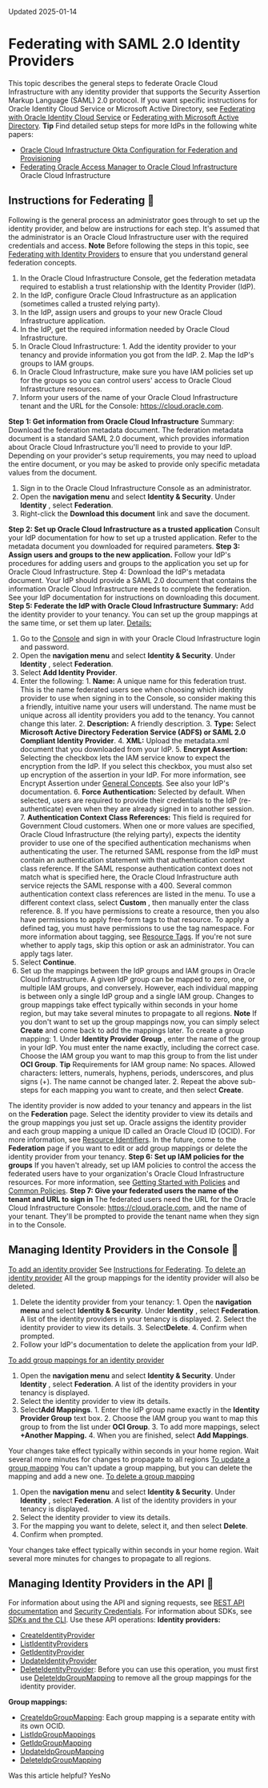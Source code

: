 Updated 2025-01-14
# Federating with SAML 2.0 Identity Providers
This topic describes the general steps to federate Oracle Cloud Infrastructure with any identity provider that supports the Security Assertion Markup Language (SAML) 2.0 protocol. If you want specific instructions for Oracle Identity Cloud Service or Microsoft Active Directory, see [Federating with Oracle Identity Cloud Service](https://docs.oracle.com/en-us/iaas/Content/Identity/Tasks/federatingIDCS.htm#top) or [Federating with Microsoft Active Directory](https://docs.oracle.com/en-us/iaas/Content/Identity/Tasks/federatingADFS.htm#top). 
**Tip**
Find detailed setup steps for more IdPs in the following white papers: 
  * [Oracle Cloud Infrastructure Okta Configuration for Federation and Provisioning](https://docs.oracle.com/iaas/Content/Resources/Assets/whitepapers/okta-federation-with-oci.pdf)
  * [Federating Oracle Access Manager to Oracle Cloud Infrastructure](https://docs.oracle.com/iaas/Content/Resources/Assets/whitepapers/oracle-access-manager-federation-to-oci.pdf) Oracle Cloud Infrastructure


## Instructions for Federating 🔗 
Following is the general process an administrator goes through to set up the identity provider, and below are instructions for each step. It's assumed that the administrator is an Oracle Cloud Infrastructure user with the required credentials and access.
**Note**
Before following the steps in this topic, see [Federating with Identity Providers](https://docs.oracle.com/en-us/iaas/Content/Identity/Concepts/federation.htm#top) to ensure that you understand general federation concepts. 
  1. In the Oracle Cloud Infrastructure Console, get the federation metadata required to establish a trust relationship with the Identity Provider (IdP).
  2. In the IdP, configure Oracle Cloud Infrastructure as an application (sometimes called a trusted relying party). 
  3. In the IdP, assign users and groups to your new Oracle Cloud Infrastructure application.
  4. In the IdP, get the required information needed by Oracle Cloud Infrastructure. 
  5. In Oracle Cloud Infrastructure:
    1. Add the identity provider to your tenancy and provide information you got from the IdP.
    2. Map the IdP's groups to IAM groups.
  6. In Oracle Cloud Infrastructure, make sure you have IAM policies set up for the groups so you can control users' access to Oracle Cloud Infrastructure resources.
  7. Inform your users of the name of your Oracle Cloud Infrastructure tenant and the URL for the Console: <https://cloud.oracle.com>. 


**Step 1: Get information from Oracle Cloud Infrastructure**
Summary: Download the federation metadata document. 
The federation metadata document is a standard SAML 2.0 document, which provides information about Oracle Cloud Infrastructure you'll need to provide to your IdP. Depending on your provider's setup requirements, you may need to upload the entire document, or you may be asked to provide only specific metadata values from the document.
  1. Sign in to the Oracle Cloud Infrastructure Console as an administrator.
  2. Open the **navigation menu** and select **Identity & Security**. Under **Identity** , select **Federation**.
  3. Right-click the **Download this document** link and save the document.


**Step 2: Set up Oracle Cloud Infrastructure as a trusted application**
Consult your IdP documentation for how to set up a trusted application. Refer to the metadata document you downloaded for required parameters.
**Step 3: Assign users and groups to the new application.**
Follow your IdP's procedures for adding users and groups to the application you set up for Oracle Cloud Infrastructure.
Step 4: Download the IdP's metadata document.
Your IdP should provide a SAML 2.0 document that contains the information Oracle Cloud Infrastructure needs to complete the federation. See your IdP documentation for instructions on downloading this document.
**Step 5: Federate the IdP with Oracle Cloud Infrastructure**
**Summary:** Add the identity provider to your tenancy. You can set up the group mappings at the same time, or set them up later. 
[Details: ](https://docs.oracle.com/en-us/iaas/Content/Identity/Tasks/federatingSAML.htm)
  1. Go to the [Console](https://cloud.oracle.com/) and sign in with your Oracle Cloud Infrastructure login and password.
  2. Open the **navigation menu** and select **Identity & Security**. Under **Identity** , select **Federation**.
  3. Select **Add Identity Provider**. 
  4. Enter the following:
    1. **Name:** A unique name for this federation trust. This is the name federated users see when choosing which identity provider to use when signing in to the Console, so consider making this a friendly, intuitive name your users will understand. The name must be unique across all identity providers you add to the tenancy. You cannot change this later. 
    2. **Description:** A friendly description.
    3. **Type:** Select **Microsoft Active Directory Federation Service (ADFS) or SAML 2.0 Compliant Identity Provider**.
    4. **XML:** Upload the metadata.xml document that you downloaded from your IdP.
    5. **Encrypt Assertion:** Selecting the checkbox lets the IAM service know to expect the encryption from the IdP. If you select this checkbox, you must also set up encryption of the assertion in your IdP. For more information, see Encrypt Assertion under [General Concepts](https://docs.oracle.com/en-us/iaas/Content/Identity/Concepts/federation.htm#concepts). See also your IdP's documentation.
    6. **Force Authentication:** Selected by default. When selected, users are required to provide their credentials to the IdP (re-authenticate) even when they are already signed in to another session. 
    7. **Authentication Context Class References:** This field is required for Government Cloud customers. When one or more values are specified, Oracle Cloud Infrastructure (the relying party), expects the identity provider to use one of the specified authentication mechanisms when authenticating the user. The returned SAML response from the IdP must contain an authentication statement with that authentication context class reference. If the SAML response authentication context does not match what is specified here, the Oracle Cloud Infrastructure auth service rejects the SAML response with a 400. Several common authentication context class references are listed in the menu. To use a different context class, select **Custom** , then manually enter the class reference. 
    8. If you have permissions to create a resource, then you also have permissions to apply free-form tags to that resource. To apply a defined tag, you must have permissions to use the tag namespace. For more information about tagging, see [Resource Tags](https://docs.oracle.com/iaas/Content/General/Concepts/resourcetags.htm). If you're not sure whether to apply tags, skip this option or ask an administrator. You can apply tags later.
  5. Select **Continue**.
  6. Set up the mappings between the IdP groups and IAM groups in Oracle Cloud Infrastructure. A given IdP group can be mapped to zero, one, or multiple IAM groups, and conversely. However, each individual mapping is between only a single IdP group and a single IAM group. Changes to group mappings take effect typically within seconds in your home region, but may take several minutes to propagate to all regions.
**Note**
If you don't want to set up the group mappings now, you can simply select **Create** and come back to add the mappings later. 
To create a group mapping:
    1. Under **Identity Provider Group** , enter the name of the group in your IdP. You must enter the name exactly, including the correct case.
Choose the IAM group you want to map this group to from the list under **OCI Group**.
**Tip** Requirements for IAM group name: No spaces. Allowed characters: letters, numerals, hyphens, periods, underscores, and plus signs (+). The name cannot be changed later. 
    2. Repeat the above sub-steps for each mapping you want to create, and then select **Create**.


The identity provider is now added to your tenancy and appears in the list on the **Federation** page. Select the identity provider to view its details and the group mappings you just set up.
Oracle assigns the identity provider and each group mapping a unique ID called an Oracle Cloud ID (OCID). For more information, see [Resource Identifiers](https://docs.oracle.com/en-us/iaas/Content/General/Concepts/identifiers.htm#Resource_Identifiers). 
In the future, come to the **Federation** page if you want to edit or add group mappings or delete the identity provider from your tenancy.
**Step 6: Set up IAM policies for the groups**
If you haven't already, set up IAM policies to control the access the federated users have to your organization's Oracle Cloud Infrastructure resources. For more information, see [Getting Started with Policies](https://docs.oracle.com/en-us/iaas/Content/Identity/Concepts/policygetstarted.htm#Getting_Started_with_Policies) and [Common Policies](https://docs.oracle.com/en-us/iaas/Content/Identity/Concepts/commonpolicies.htm#top).
**Step 7: Give your federated users the name of the tenant and URL to sign in**
The federated users need the URL for the Oracle Cloud Infrastructure Console: <https://cloud.oracle.com>, and the name of your tenant. They'll be prompted to provide the tenant name when they sign in to the Console. 
## Managing Identity Providers in the Console 🔗 
[To add an identity provider](https://docs.oracle.com/en-us/iaas/Content/Identity/Tasks/federatingSAML.htm)
See [Instructions for Federating](https://docs.oracle.com/en-us/iaas/Content/Identity/Tasks/federatingSAML.htm#Instruc).
[To delete an identity provider](https://docs.oracle.com/en-us/iaas/Content/Identity/Tasks/federatingSAML.htm)
All the group mappings for the identity provider will also be deleted.
  1. Delete the identity provider from your tenancy:
    1. Open the **navigation menu** and select **Identity & Security**. Under **Identity** , select **Federation**.
A list of the identity providers in your tenancy is displayed.
    2. Select the identity provider to view its details.
    3. Select**Delete**.
    4. Confirm when prompted.
  2. Follow your IdP's documentation to delete the application from your IdP.


[To add group mappings for an identity provider](https://docs.oracle.com/en-us/iaas/Content/Identity/Tasks/federatingSAML.htm)
  1. Open the **navigation menu** and select **Identity & Security**. Under **Identity** , select **Federation**. 
A list of the identity providers in your tenancy is displayed.
  2. Select the identity provider to view its details.
  3. Select**Add Mappings**. 
    1. Enter the IdP group name exactly in the **Identity Provider Group** text box.
    2. Choose the IAM group you want to map this group to from the list under **OCI Group**.
    3. To add more mappings, select **+Another Mapping.**
    4. When you are finished, select **Add Mappings**.


Your changes take effect typically within seconds in your home region. Wait several more minutes for changes to propagate to all regions
[To update a group mapping](https://docs.oracle.com/en-us/iaas/Content/Identity/Tasks/federatingSAML.htm)
You can't update a group mapping, but you can delete the mapping and add a new one.
[To delete a group mapping](https://docs.oracle.com/en-us/iaas/Content/Identity/Tasks/federatingSAML.htm)
  1. Open the **navigation menu** and select **Identity & Security**. Under **Identity** , select **Federation**. 
A list of the identity providers in your tenancy is displayed.
  2. Select the identity provider to view its details.
  3. For the mapping you want to delete, select it, and then select **Delete**.
  4. Confirm when prompted.


Your changes take effect typically within seconds in your home region. Wait several more minutes for changes to propagate to all regions.
## Managing Identity Providers in the API 🔗 
For information about using the API and signing requests, see [REST API documentation](https://docs.oracle.com/iaas/Content/API/Concepts/usingapi.htm) and [Security Credentials](https://docs.oracle.com/iaas/Content/General/Concepts/credentials.htm). For information about SDKs, see [SDKs and the CLI](https://docs.oracle.com/iaas/Content/API/Concepts/sdks.htm).
Use these API operations: 
**Identity providers:**
  * [CreateIdentityProvider](https://docs.oracle.com/iaas/api/#/en/identity/latest/IdentityProvider/CreateIdentityProvider)
  * [ListIdentityProviders](https://docs.oracle.com/iaas/api/#/en/identity/latest/IdentityProvider/ListIdentityProviders)
  * [GetIdentityProvider](https://docs.oracle.com/iaas/api/#/en/identity/latest/IdentityProvider/GetIdentityProvider)
  * [UpdateIdentityProvider](https://docs.oracle.com/iaas/api/#/en/identity/latest/IdentityProvider/UpdateIdentityProvider)
  * [DeleteIdentityProvider](https://docs.oracle.com/iaas/api/#/en/identity/latest/IdentityProvider/DeleteIdentityProvider): Before you can use this operation, you must first use [DeleteIdpGroupMapping](https://docs.oracle.com/iaas/api/#/en/identity/latest/IdpGroupMapping/DeleteIdpGroupMapping) to remove all the group mappings for the identity provider.

**Group mappings:**
  * [CreateIdpGroupMapping](https://docs.oracle.com/iaas/api/#/en/identity/latest/IdpGroupMapping/CreateIdpGroupMapping): Each group mapping is a separate entity with its own OCID.
  * [ListIdpGroupMappings](https://docs.oracle.com/iaas/api/#/en/identity/latest/IdpGroupMapping/ListIdpGroupMappings)
  * [GetIdpGroupMapping](https://docs.oracle.com/iaas/api/#/en/identity/latest/IdpGroupMapping/GetIdpGroupMapping)
  * [UpdateIdpGroupMapping](https://docs.oracle.com/iaas/api/#/en/identity/latest/IdpGroupMapping/UpdateIdpGroupMapping)
  * [DeleteIdpGroupMapping](https://docs.oracle.com/iaas/api/#/en/identity/latest/IdpGroupMapping/DeleteIdpGroupMapping)


Was this article helpful?
YesNo

